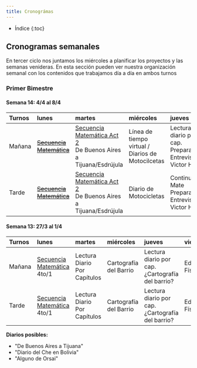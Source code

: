 ```yaml
---
title: Cronográmas
---
```


* Índice
{:toc}

## Cronogramas semanales
En tercer ciclo nos juntamos los miércoles a planificar los proyectos y las semanas venideras. En esta sección pueden ver nuestra organización semanal con los contenidos que trabajamos día a día en ambos turnos

### Primer Bimestre

#### Semana 14: 4/4 al 8/4

|Turnos|lunes|martes|miércoles|jueves|viernes|
|:-----|:---|:----|:-------|:----|:-----|
|Mañana|~~[Secuencia Matemática](https://drive.google.com/file/d/0B4I3zmAwvYg_bk1UWGRNVlNjWW8/view?usp=sharing)~~ |[Secuencia Matemática Act 2](https://drive.google.com/file/d/0B4I3zmAwvYg_bk1UWGRNVlNjWW8/view?usp=sharing) <br/> De Buenos Aires a Tijuana/Esdrújula|Línea de tiempo virtual / Diarios de Motocilcetas|Lectura diario por cap.<br/>Preparación Entrevista Victor Hugo|Educación Física|
|Tarde|~~[Secuencia Matemática](https://drive.google.com/file/d/0B4I3zmAwvYg_bk1UWGRNVlNjWW8/view?usp=sharing)~~ |[Secuencia Matemática Act 2](https://drive.google.com/file/d/0B4I3zmAwvYg_bk1UWGRNVlNjWW8/view?usp=sharing) <br/> De Buenos Aires a Tijuana/Esdrújula|Diario de Motocicletas|Continuación Mate<br/>Preparación Entrevista Victor Hugo|Educación Física|


#### Semana 13: 27/3 al 1/4

|Turnos|lunes|martes|miércoles|jueves|viernes|
|:-----|:---|:----|:-------|:----|:-----|
|Mañana   |[Secuencia Matemática](https://drive.google.com/file/d/0B4I3zmAwvYg_bk1UWGRNVlNjWW8/view?usp=sharing) <br/> 4to/1|Lectura Diario<br/> Por Capítulos|Cartografía del Barrio|Lectura diario por cap.<br/>¿Cartografía del barrio?|Educación Física|
|Tarde|[Secuencia Matemática](https://drive.google.com/file/d/0B4I3zmAwvYg_bk1UWGRNVlNjWW8/view?usp=sharing) <br/> 4to/1|Lectura Diario <br>Por Capítulos|Cartografía del Barrio|Lectura diario por cap.<br/>¿Cartografía del barrio?|Educación Física|

**Diarios posibles:**

- "De Buenos Aires a Tijuana"
- "Diario del Che en Bolivia"
- "Alguno de Orsai"

